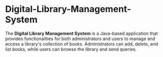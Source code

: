 # Digital-Library-Management-System
The **Digital Library Management System** is a Java-based application that provides functionalities for both administrators and users to manage and access a library's collection of books. Administrators can add, delete, and list books, while users can browse the library and send queries.
